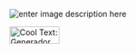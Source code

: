 ![enter image description here](https://images.cooltext.com/5136748.png)

<a href="http://es.cooltext.com" target="_top"><img src="https://cooltext.com/images/ct_button.gif" width="88" height="31" alt="Cool Text: Generador de Logotipos y Gráficos." /></a>
